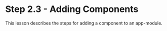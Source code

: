 # Step 2.3 - Adding Components

This lesson describes the steps for adding a component to an app-module.
